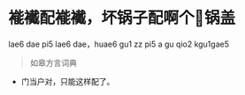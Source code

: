 # 褦襶配褦襶，坏锅子配啊个𡰑锅盖
lae6 dae pi5 lae6 dae，huae6 gu1 zz pi5 a gu qio2 kgu1gae5
> 如皋方言词典
- 门当户对，只能这样配了。
